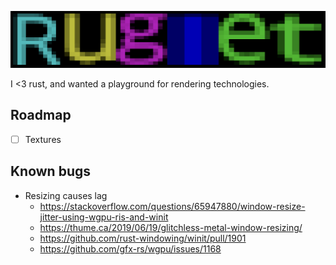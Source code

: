 ![Ruglet](/res/title.png)

I <3 rust, and wanted a playground for rendering technologies.

## Roadmap

- [ ] Textures

## Known bugs

- Resizing causes lag
  - https://stackoverflow.com/questions/65947880/window-resize-jitter-using-wgpu-ris-and-winit
  - https://thume.ca/2019/06/19/glitchless-metal-window-resizing/
  - https://github.com/rust-windowing/winit/pull/1901
  - https://github.com/gfx-rs/wgpu/issues/1168
